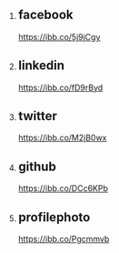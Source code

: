 1. ## facebook
   https://ibb.co/5j9jCgy

2. ## linkedin
   https://ibb.co/fD9rByd

3. ## twitter
   https://ibb.co/M2jB0wx

4. ## github
   https://ibb.co/DCc6KPb

5. ## profilephoto
   https://ibb.co/Pgcmmvb
   
   